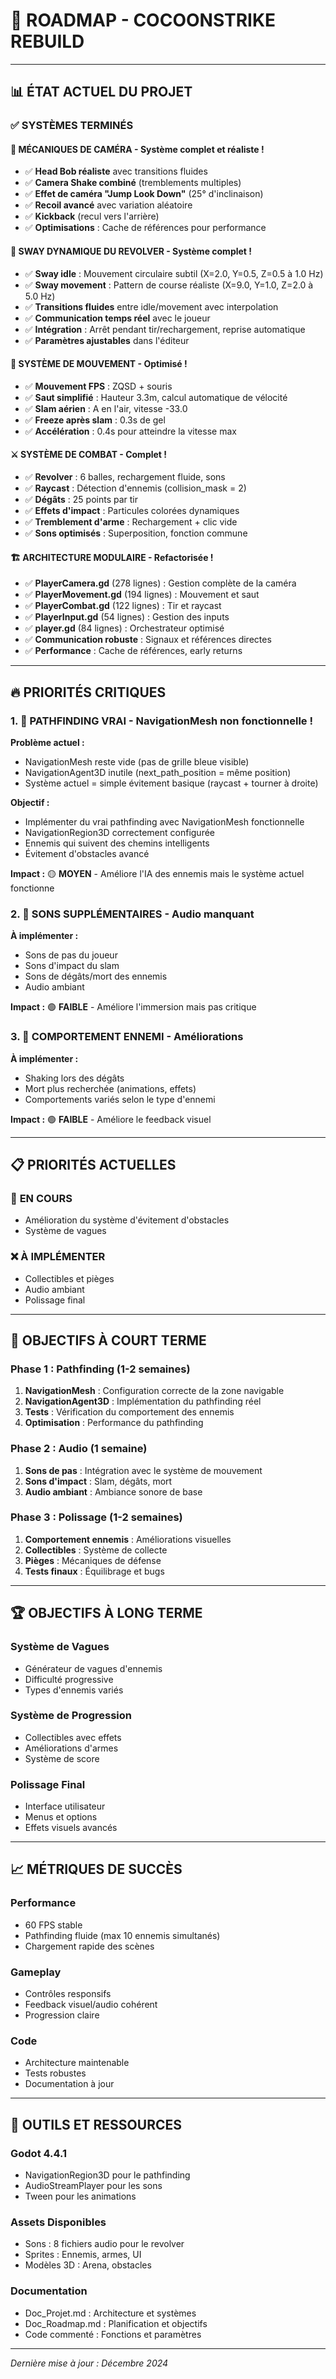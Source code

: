 # 🚀 ROADMAP - COCOONSTRIKE REBUILD

---

## 📊 ÉTAT ACTUEL DU PROJET

### ✅ SYSTÈMES TERMINÉS

#### 🎥 **MÉCANIQUES DE CAMÉRA** - Système complet et réaliste !
- ✅ **Head Bob réaliste** avec transitions fluides
- ✅ **Camera Shake combiné** (tremblements multiples)
- ✅ **Effet de caméra "Jump Look Down"** (25° d'inclinaison)
- ✅ **Recoil avancé** avec variation aléatoire
- ✅ **Kickback** (recul vers l'arrière)
- ✅ **Optimisations** : Cache de références pour performance

#### 🔫 **SWAY DYNAMIQUE DU REVOLVER** - Système complet !
- ✅ **Sway idle** : Mouvement circulaire subtil (X=2.0, Y=0.5, Z=0.5 à 1.0 Hz)
- ✅ **Sway movement** : Pattern de course réaliste (X=9.0, Y=1.0, Z=2.0 à 5.0 Hz)
- ✅ **Transitions fluides** entre idle/movement avec interpolation
- ✅ **Communication temps réel** avec le joueur
- ✅ **Intégration** : Arrêt pendant tir/rechargement, reprise automatique
- ✅ **Paramètres ajustables** dans l'éditeur

#### 🏃 **SYSTÈME DE MOUVEMENT** - Optimisé !
- ✅ **Mouvement FPS** : ZQSD + souris
- ✅ **Saut simplifié** : Hauteur 3.3m, calcul automatique de vélocité
- ✅ **Slam aérien** : A en l'air, vitesse -33.0
- ✅ **Freeze après slam** : 0.3s de gel
- ✅ **Accélération** : 0.4s pour atteindre la vitesse max

#### ⚔️ **SYSTÈME DE COMBAT** - Complet !
- ✅ **Revolver** : 6 balles, rechargement fluide, sons
- ✅ **Raycast** : Détection d'ennemis (collision_mask = 2)
- ✅ **Dégâts** : 25 points par tir
- ✅ **Effets d'impact** : Particules colorées dynamiques
- ✅ **Tremblement d'arme** : Rechargement + clic vide
- ✅ **Sons optimisés** : Superposition, fonction commune

#### 🏗️ **ARCHITECTURE MODULAIRE** - Refactorisée !
- ✅ **PlayerCamera.gd** (278 lignes) : Gestion complète de la caméra
- ✅ **PlayerMovement.gd** (194 lignes) : Mouvement et saut
- ✅ **PlayerCombat.gd** (122 lignes) : Tir et raycast
- ✅ **PlayerInput.gd** (54 lignes) : Gestion des inputs
- ✅ **player.gd** (84 lignes) : Orchestrateur optimisé
- ✅ **Communication robuste** : Signaux et références directes
- ✅ **Performance** : Cache de références, early returns

---

## 🔥 PRIORITÉS CRITIQUES

### 1. 🚨 **PATHFINDING VRAI** - NavigationMesh non fonctionnelle !
**Problème actuel :**
- NavigationMesh reste vide (pas de grille bleue visible)
- NavigationAgent3D inutile (next_path_position = même position)
- Système actuel = simple évitement basique (raycast + tourner à droite)

**Objectif :**
- Implémenter du vrai pathfinding avec NavigationMesh fonctionnelle
- NavigationRegion3D correctement configurée
- Ennemis qui suivent des chemins intelligents
- Évitement d'obstacles avancé

**Impact :** 🟡 **MOYEN** - Améliore l'IA des ennemis mais le système actuel fonctionne

### 2. 🎵 **SONS SUPPLÉMENTAIRES** - Audio manquant
**À implémenter :**
- Sons de pas du joueur
- Sons d'impact du slam
- Sons de dégâts/mort des ennemis
- Audio ambiant

**Impact :** 🟢 **FAIBLE** - Améliore l'immersion mais pas critique

### 3. 🤖 **COMPORTEMENT ENNEMI** - Améliorations
**À implémenter :**
- Shaking lors des dégâts
- Mort plus recherchée (animations, effets)
- Comportements variés selon le type d'ennemi

**Impact :** 🟢 **FAIBLE** - Améliore le feedback visuel

---

## 📋 PRIORITÉS ACTUELLES

### 🔄 **EN COURS**
- Amélioration du système d'évitement d'obstacles
- Système de vagues

### ❌ **À IMPLÉMENTER**
- Collectibles et pièges
- Audio ambiant
- Polissage final

---

## 🎯 OBJECTIFS À COURT TERME

### **Phase 1 : Pathfinding (1-2 semaines)**
1. **NavigationMesh** : Configuration correcte de la zone navigable
2. **NavigationAgent3D** : Implémentation du pathfinding réel
3. **Tests** : Vérification du comportement des ennemis
4. **Optimisation** : Performance du pathfinding

### **Phase 2 : Audio (1 semaine)**
1. **Sons de pas** : Intégration avec le système de mouvement
2. **Sons d'impact** : Slam, dégâts, mort
3. **Audio ambiant** : Ambiance sonore de base

### **Phase 3 : Polissage (1-2 semaines)**
1. **Comportement ennemis** : Améliorations visuelles
2. **Collectibles** : Système de collecte
3. **Pièges** : Mécaniques de défense
4. **Tests finaux** : Équilibrage et bugs

---

## 🏆 OBJECTIFS À LONG TERME

### **Système de Vagues**
- Générateur de vagues d'ennemis
- Difficulté progressive
- Types d'ennemis variés

### **Système de Progression**
- Collectibles avec effets
- Améliorations d'armes
- Système de score

### **Polissage Final**
- Interface utilisateur
- Menus et options
- Effets visuels avancés

---

## 📈 MÉTRIQUES DE SUCCÈS

### **Performance**
- 60 FPS stable
- Pathfinding fluide (max 10 ennemis simultanés)
- Chargement rapide des scènes

### **Gameplay**
- Contrôles responsifs
- Feedback visuel/audio cohérent
- Progression claire

### **Code**
- Architecture maintenable
- Tests robustes
- Documentation à jour

---

## 🔧 OUTILS ET RESSOURCES

### **Godot 4.4.1**
- NavigationRegion3D pour le pathfinding
- AudioStreamPlayer pour les sons
- Tween pour les animations

### **Assets Disponibles**
- Sons : 8 fichiers audio pour le revolver
- Sprites : Ennemis, armes, UI
- Modèles 3D : Arena, obstacles

### **Documentation**
- Doc_Projet.md : Architecture et systèmes
- Doc_Roadmap.md : Planification et objectifs
- Code commenté : Fonctions et paramètres

---

*Dernière mise à jour : Décembre 2024*
